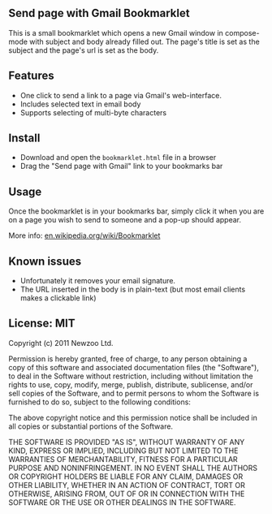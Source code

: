 ## Send page with Gmail Bookmarklet

This is a small bookmarklet which opens a new Gmail window in compose-mode with subject
and body already filled out. The page's title is set as the subject and the page's url
is set as the body.

## Features

* One click to send a link to a page via Gmail's web-interface.
* Includes selected text in email body
* Supports selecting of multi-byte characters

## Install

* Download and open the `bookmarklet.html` file in a browser
* Drag the "Send page with Gmail" link to your bookmarks bar

## Usage

Once the bookmarklet is in your bookmarks bar, simply click it when you are on a page
you wish to send to someone and a pop-up should appear.

More info: [en.wikipedia.org/wiki/Bookmarklet][1]

## Known issues

* Unfortunately it removes your email signature.
* The URL inserted in the body is in plain-text (but most email clients makes a clickable link)

## License: MIT

Copyright (c) 2011 Newzoo Ltd.

Permission is hereby granted, free of charge, to any person obtaining a copy of this
software and associated documentation files (the "Software"), to deal in the Software
without restriction, including without limitation the rights to use, copy, modify, merge,
publish, distribute, sublicense, and/or sell copies of the Software, and to permit persons
to whom the Software is furnished to do so, subject to the following conditions:

The above copyright notice and this permission notice shall be included in all copies or
substantial portions of the Software.

THE SOFTWARE IS PROVIDED "AS IS", WITHOUT WARRANTY OF ANY KIND, EXPRESS OR IMPLIED,
INCLUDING BUT NOT LIMITED TO THE WARRANTIES OF MERCHANTABILITY, FITNESS FOR A PARTICULAR
PURPOSE AND NONINFRINGEMENT. IN NO EVENT SHALL THE AUTHORS OR COPYRIGHT HOLDERS BE LIABLE
FOR ANY CLAIM, DAMAGES OR OTHER LIABILITY, WHETHER IN AN ACTION OF CONTRACT, TORT OR
OTHERWISE, ARISING FROM, OUT OF OR IN CONNECTION WITH THE SOFTWARE OR THE USE OR OTHER
DEALINGS IN THE SOFTWARE.


  [1]: http://en.wikipedia.org/wiki/Bookmarklet

